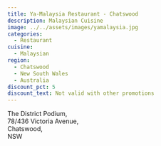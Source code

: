 ```yaml
---
title: Ya-Malaysia Restaurant - Chatswood
description: Malaysian Cuisine
image: ../../assets/images/yamalaysia.jpg
categories:
  - Restaurant
cuisine:
  - Malaysian
region:
  - Chatswood
  - New South Wales
  - Australia
discount_pct: 5
discount_text: Not valid with other promotions
---
```

The District Podium,\
78/436 Victoria Avenue,\
Chatswood,\
NSW
